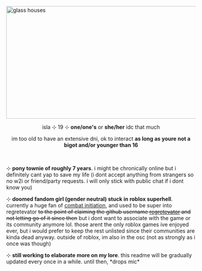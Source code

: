 <img src="https://static.miraheze.org/combatinitiationwiki/6/68/GLASSHOUSESACT3.png" alt="glass houses" style="width:1200px;height:300px">

<p align="center">isla ⊹ 19 ⊹ <b>one/one's</b> or <b>she/her</b> idc that much</p>
<p align="center">im too old to have an extensive dni, ok to interact <b>as long as youre not a bigot and/or younger than 16</b></p>
<br>
<p>⊹ <b>pony townie of roughly 7 years</b>. i might be chronically online but i definitely cant yap to save my life (i dont accept anything from strangers so no w2i or friend/party requests. i will only stick with public chat if i dont know you)</p>
<p>⊹ <b>doomed fandom girl (gender neutral) stuck in roblox superhell</b>. currently a huge fan of <a href="https://www.roblox.com/games/13559635034/Combat-Initiation">combat initiation</a>, and used to be super into regretevator <s>to the point of claiming the github username <a href="https://github.com/regretevator">regretevator</a> and not letting go of it since then</s> but i dont want to associate with the game or its community anymore lol. those arent the only roblox games ive enjoyed ever, but i would prefer to keep the rest unlisted since their communities are kinda dead anyway. outside of roblox, im also in the osc (not as strongly as i once was though)</p>
<p>⊹ <b>still working to elaborate more on my lore</b>. this readme will be gradually updated every once in a while. until then, *drops mic*</p>
